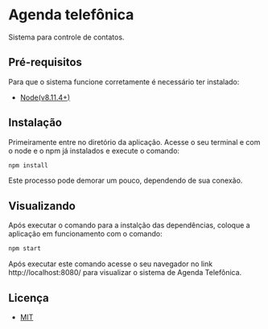 # Agenda telefônica
Sistema para controle de contatos.
## Pré-requisitos
Para que  o sistema funcione corretamente é necessário ter instalado:
* [Node(v8.11.4+)](https://nodejs.org/en/)
## Instalação
Primeiramente entre no diretório da aplicação. Acesse o seu terminal e com o node e o npm já instalados e execute o comando:
```bash
npm install
```
Este processo pode demorar um pouco, dependendo de sua conexão.
## Visualizando
Após executar o comando para a instalção das dependências, coloque a aplicação em funcionamento com o comando:

```bash
npm start
```
Após executar este comando acesse o seu navegador no link http://localhost:8080/ para visualizar o sistema de Agenda Telefônica.

## Licença
* [MIT](https://opensource.org/licenses/MIT)